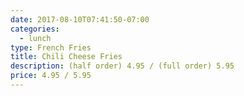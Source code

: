 ```yaml
---
date: 2017-08-10T07:41:50-07:00
categories:
  - lunch
type: French Fries
title: Chili Cheese Fries
description: (half order) 4.95 / (full order) 5.95
price: 4.95 / 5.95
---
```

